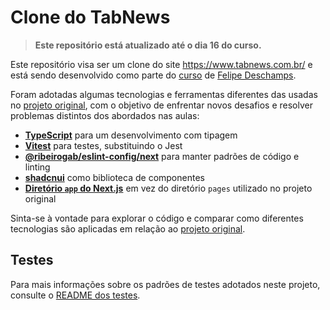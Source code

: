 # Clone do TabNews

> **Este repositório está atualizado até o dia 16 do curso.**

Este repositório visa ser um clone do site <https://www.tabnews.com.br/> e está sendo desenvolvido como parte do [curso](https://curso.dev/) de [Felipe Deschamps](https://github.com/filipedeschamps). 

Foram adotadas algumas tecnologias e ferramentas diferentes das usadas no [projeto original](https://github.com/filipedeschamps/tabnews.com.br), com o objetivo de enfrentar novos desafios e resolver problemas distintos dos abordados nas aulas:

- [**TypeScript**](https://www.typescriptlang.org/) para um desenvolvimento com tipagem
- [**Vitest**](https://vitest.dev/) para testes, substituindo o Jest
- [**@ribeirogab/eslint-config/next**](https://github.com/ribeirogab/eslint-config#readme) para manter padrões de código e linting
- [**shadcnui**](https://ui.shadcn.com/) como biblioteca de componentes
- [**Diretório `app` do Next.js**](https://nextjs.org/docs/app) em vez do diretório `pages` utilizado no projeto original

Sinta-se à vontade para explorar o código e comparar como diferentes tecnologias são aplicadas em relação ao [projeto original](https://github.com/filipedeschamps/tabnews.com.br).

## Testes

Para mais informações sobre os padrões de testes adotados neste projeto, consulte o [README dos testes](./tests/README.md).
